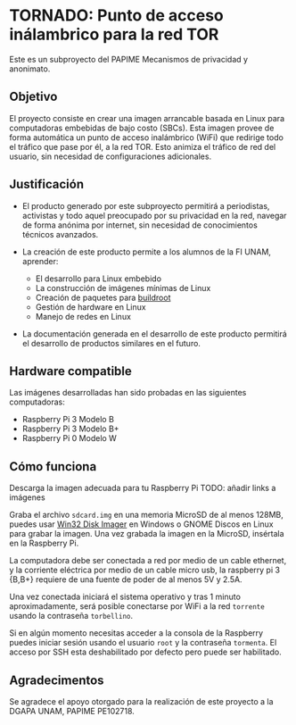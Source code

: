 # TORNADO: Punto de acceso inálambrico para la red TOR

Este es un subproyecto del PAPIME Mecanismos de privacidad y anonimato.

## Objetivo

El proyecto consiste en crear una imagen arrancable basada en Linux para
computadoras embebidas de bajo costo (SBCs).
Esta imagen provee de forma automática un punto de acceso inalámbrico (WiFi)
que redirige todo el tráfico que pase por él, a la red TOR.
Esto animiza el tráfico de red del usuario, sin necesidad de configuraciones
adicionales.

## Justificación

- El producto generado por este subproyecto permitirá a periodistas,
activistas y todo aquel preocupado por su privacidad en la red, navegar de
forma anónima por internet, sin necesidad de conocimientos técnicos avanzados.

- La creación de este producto permite a los alumnos de la FI UNAM, aprender:
    - El desarrollo para Linux embebido
    - La construcción de imágenes mínimas de Linux
    - Creación de paquetes para [buildroot](https://buildroot.org/)
    - Gestión de hardware en Linux
    - Manejo de redes en Linux

- La documentación generada en el desarrollo de este producto permitirá el
desarrollo de productos similares en el futuro.

## Hardware compatible

Las imágenes desarrolladas han sido probadas en las siguientes computadoras:

- Raspberry Pi 3 Modelo B
- Raspberry Pi 3 Modelo B+
- Raspberry Pi 0 Modelo W

## Cómo funciona

Descarga la imagen adecuada para tu Raspberry Pi
TODO: añadir links a imágenes

Graba el archivo `sdcard.img` en una memoria MicroSD de al menos 128MB, puedes
usar [Win32 Disk Imager](https://sourceforge.net/projects/win32diskimager)
en Windows o GNOME Discos en Linux para grabar la imagen. Una vez grabada la
imagen en la MicroSD, insértala en la Raspberry Pi.

La computadora debe ser conectada a red por medio de un cable ethernet, y la
corriente eléctrica por medio de un cable micro usb, la raspberry pi 3 {B,B+}
requiere de una fuente de poder de al menos 5V y 2.5A.

Una vez conectada iniciará el sistema operativo y tras 1 minuto
aproximadamente, será posible conectarse por WiFi a la red `torrente` usando
la contraseña `torbellino`.

Si en algún momento necesitas acceder a la consola de la Raspberry puedes
iniciar sesión usando el usuario `root` y la contraseña `tormenta`. El acceso
por SSH esta deshabilitado por defecto pero puede ser habilitado.

## Agradecimentos
Se agradece el apoyo otorgado para la realización de este proyecto a la DGAPA
UNAM, PAPIME PE102718.


